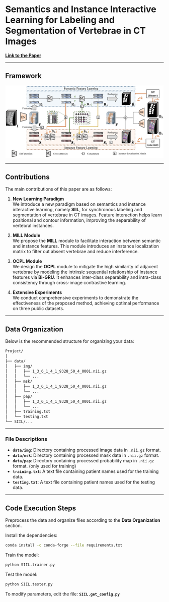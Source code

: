# Semantics and Instance Interactive Learning for Labeling and Segmentation of Vertebrae in CT Images  

[**Link to the Paper**](https://www.sciencedirect.com/science/article/abs/pii/S1361841524003050)  

---

## Framework  

![Framework](framework.png)

---

## Contributions  

The main contributions of this paper are as follows:  

1. **New Learning Paradigm**  
   We introduce a new paradigm based on semantics and instance interactive learning, namely **SIIL**, for synchronous labeling and segmentation of vertebrae in CT images. Feature interaction helps learn positional and contour information, improving the separability of vertebral instances.  

2. **MILL Module**  
   We propose the **MILL** module to facilitate interaction between semantic and instance features. This module introduces an instance localization matrix to filter out absent vertebrae and reduce interference.  

3. **OCPL Module**  
   We design the **OCPL** module to mitigate the high similarity of adjacent vertebrae by modeling the intrinsic sequential relationship of instance features via **Bi-GRU**. It enhances inter-class separability and intra-class consistency through cross-image contrastive learning.  

4. **Extensive Experiments**  
   We conduct comprehensive experiments to demonstrate the effectiveness of the proposed method, achieving optimal performance on three public datasets.  

---

## Data Organization  

Below is the recommended structure for organizing your data:  

```plaintext
Project/  
│  
├── data/  
│   ├── img/  
│   │   ├── 1_3_6_1_4_1_9328_50_4_0001.nii.gz
│   │   └── ...
│   ├── msk/  
│   │   ├── 1_3_6_1_4_1_9328_50_4_0001.nii.gz 
│   │   └── ...
│   ├── pap/  
│   │   ├── 1_3_6_1_4_1_9328_50_4_0001.nii.gz 
│   │   └── ...
│   ├── training.txt
│   └── testing.txt
└── SIIL/...
```

---

### File Descriptions  

- **`data/img`**: Directory containing processed image data in `.nii.gz` format.  
- **`data/msk`**: Directory containing processed mask data in `.nii.gz` format.
- **`data/pap`**: Directory containing processed probability map in `.nii.gz` format. (only used for training)  
- **`training.txt`**: A text file containing patient names used for the training data.  
- **`testing.txt`**: A text file containing patient names used for the testing data.

---

## Code Execution Steps

Preprocess the data and organize files according to the **Data Organization** section.

Install the dependencies:  
   ```bash  
   conda install -c conda-forge --file requirements.txt
   ```
Train the model:
   ```bash  
   python SIIL.trainer.py  
   ```
Test the model:
   ```bash  
   python SIIL.tester.py  
   ```
To modify parameters, edit the file:  **`SIIL.get_config.py`**
